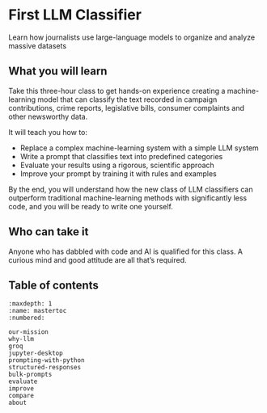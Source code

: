 # First LLM Classifier

Learn how journalists use large-language models to organize and analyze massive datasets

## What you will learn

Take this three-hour class to get hands-on experience creating a machine-learning model that can classify the text recorded in campaign contributions, crime reports, legislative bills, consumer complaints and other newsworthy data.

It will teach you how to:

* Replace a complex machine-learning system with a simple LLM system
* Write a prompt that classifies text into predefined categories
* Evaluate your results using a rigorous, scientific approach
* Improve your prompt by training it with rules and examples

By the end, you will understand how the new class of LLM classifiers can outperform traditional machine-learning methods with significantly less code, and you will be ready to write one yourself.

## Who can take it

Anyone who has dabbled with code and AI is qualified for this class. A curious mind and good attitude are all that’s required.

## Table of contents

```{toctree}
:maxdepth: 1
:name: mastertoc
:numbered:

our-mission
why-llm
groq
jupyter-desktop
prompting-with-python
structured-responses
bulk-prompts
evaluate
improve
compare
about
```
